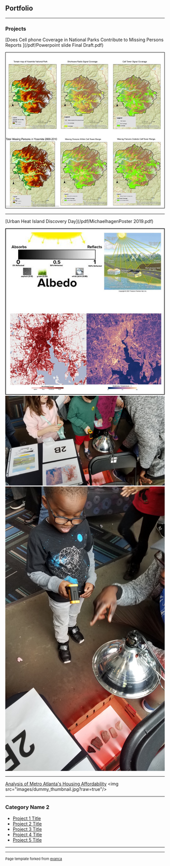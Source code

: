 ## Portfolio

---

### Projects

[Does Cell phone Coverage in National Parks Contribute to Missing Persons Reports ](/pdf/Powerpoint slide Final Draft.pdf)

<img src="images/Maps4Cell.jpg"/>  

---
[Urban Heat Island Discovery Day](/pdf/MichaelhagenPoster 2019.pdf)

<img src="images/Project2.jpg"/>
<img src="images/20190316_125606.jpg"/> 
<img src="pdf/20190316_133952.jpg"/> 

---
[Analysis of Metro Atlanta's Housing Affordability]([http://example.com/](https://storymaps.arcgis.com/stories/334cbbcecc704f0a93b367694f5bb06f))
<img src="images/dummy_thumbnail.jpg?raw=true"/>

---

### Category Name 2

- [Project 1 Title](http://example.com/)
- [Project 2 Title](http://example.com/)
- [Project 3 Title](http://example.com/)
- [Project 4 Title](http://example.com/)
- [Project 5 Title](http://example.com/)

---




---
<p style="font-size:11px">Page template forked from <a href="https://github.com/evanca/quick-portfolio">evanca</a></p>
<!-- Remove above link if you don't want to attibute -->

